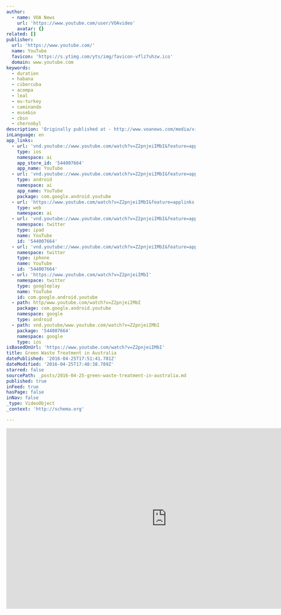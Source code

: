 ```yaml
---
author:
  - name: VOA News
    url: 'https://www.youtube.com/user/VOAvideo'
    avatar: {}
related: []
publisher:
  url: 'https://www.youtube.com/'
  name: YouTube
  favicon: 'https://s.ytimg.com/yts/img/favicon-vflz7uhzw.ico'
  domain: www.youtube.com
keywords:
  - duration
  - habana
  - cibercuba
  - acompa
  - leal
  - eu-turkey
  - caminando
  - eusebio
  - cbsn
  - chernobyl
description: 'Originally published at - http://www.voanews.com/media/video/3301464.html'
inLanguage: en
app_links:
  - url: 'vnd.youtube://www.youtube.com/watch?v=Z2pnjeiIMbI&feature=applinks'
    type: ios
    namespace: ai
    app_store_id: '544007664'
    app_name: YouTube
  - url: 'vnd.youtube://www.youtube.com/watch?v=Z2pnjeiIMbI&feature=applinks'
    type: android
    namespace: ai
    app_name: YouTube
    package: com.google.android.youtube
  - url: 'https://www.youtube.com/watch?v=Z2pnjeiIMbI&feature=applinks'
    type: web
    namespace: ai
  - url: 'vnd.youtube://www.youtube.com/watch?v=Z2pnjeiIMbI&feature=applinks'
    namespace: twitter
    type: ipad
    name: YouTube
    id: '544007664'
  - url: 'vnd.youtube://www.youtube.com/watch?v=Z2pnjeiIMbI&feature=applinks'
    namespace: twitter
    type: iphone
    name: YouTube
    id: '544007664'
  - url: 'https://www.youtube.com/watch?v=Z2pnjeiIMbI'
    namespace: twitter
    type: googleplay
    name: YouTube
    id: com.google.android.youtube
  - path: http/www.youtube.com/watch?v=Z2pnjeiIMbI
    package: com.google.android.youtube
    namespace: google
    type: android
  - path: vnd.youtube/www.youtube.com/watch?v=Z2pnjeiIMbI
    package: '544007664'
    namespace: google
    type: ios
isBasedOnUrl: 'https://www.youtube.com/watch?v=Z2pnjeiIMbI'
title: Green Waste Treatment in Australia
datePublished: '2016-04-25T17:51:41.781Z'
dateModified: '2016-04-25T17:48:38.789Z'
starred: false
sourcePath: _posts/2016-04-25-green-waste-treatment-in-australia.md
published: true
inFeed: true
hasPage: false
inNav: false
_type: VideoObject
_context: 'http://schema.org'

---
```

<iframe src="https://cdn.embedly.com/widgets/media.html?src=https%3A%2F%2Fwww.youtube.com%2Fembed%2FZ2pnjeiIMbI%3Ffeature%3Doembed&amp;url=https%3A%2F%2Fwww.youtube.com%2Fwatch%3Fv%3DZ2pnjeiIMbI&amp;image=https%3A%2F%2Fi.ytimg.com%2Fvi%2FZ2pnjeiIMbI%2Fhqdefault.jpg&amp;key=b7d04c9b404c499eba89ee7072e1c4f7&amp;type=text%2Fhtml&amp;schema=youtube" width="854" height="480" scrolling="no" frameborder="0" allowfullscreen="" style=""></iframe>
